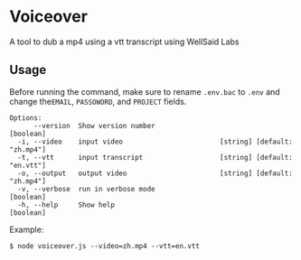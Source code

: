 # Voiceover

A tool to dub a mp4 using a vtt transcript using WellSaid Labs

## Usage

Before running the command, make sure to rename `.env.bac` to
`.env` and change the`EMAIL`, `PASSOWORD`, and `PROJECT` fields.

```shell
Options:
      --version  Show version number                                   [boolean]
  -i, --video    input video                        [string] [default: "zh.mp4"]
  -t, --vtt      input transcript                   [string] [default: "en.vtt"]
  -o, --output   output video                       [string] [default: "zh.mp4"]
  -v, --verbose  run in verbose mode                                   [boolean]
  -h, --help     Show help                                             [boolean]
```

Example:

```shell
$ node voiceover.js --video=zh.mp4 --vtt=en.vtt
```